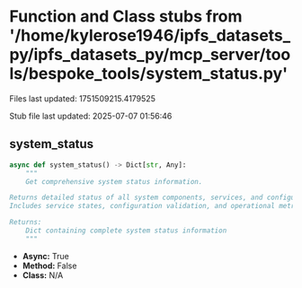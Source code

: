 # Function and Class stubs from '/home/kylerose1946/ipfs_datasets_py/ipfs_datasets_py/mcp_server/tools/bespoke_tools/system_status.py'

Files last updated: 1751509215.4179525

Stub file last updated: 2025-07-07 01:56:46

## system_status

```python
async def system_status() -> Dict[str, Any]:
    """
    Get comprehensive system status information.

Returns detailed status of all system components, services, and configurations.
Includes service states, configuration validation, and operational metrics.

Returns:
    Dict containing complete system status information
    """
```
* **Async:** True
* **Method:** False
* **Class:** N/A
